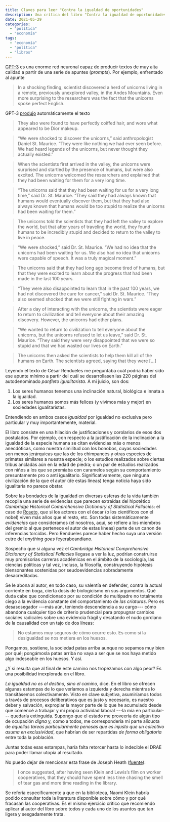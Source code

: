 ```yaml
---
title: Claves para leer "Contra la igualdad de oportunidades"
description: Una crítica del libro "Contra la igualdad de oportunidades, un panfleto igualitarista" de César Rendueles
date: 2021-05-29
categories:
  - "política"
  - "economía"
tags:
  - "economía"
  - "política"
  - "libros"
---
```


[GPT-3](https://en.wikipedia.org/wiki/GPT-3) es una enorme red neuronal capaz de producir textos de muy alta calidad a partir de una serie de apuntes (_prompts_). Por ejemplo, enfrentado al apunte

> In a shocking finding, scientist discovered a herd of unicorns living in a remote, previously unexplored valley, in the Andes Mountains. Even more surprising to the researchers was the fact that the unicorns spoke perfect English.

GPT-3 [produjo](https://www.buildgpt3.com/post/88/) automáticamente el texto

> They also were found to have perfectly coiffed hair, and wore what appeared to be Dior makeup.

> “We were shocked to discover the unicorns,” said anthropologist Daniel St. Maurice. “They were like nothing we had ever seen before. We had heard legends of the unicorns, but never thought they actually existed.”

> When the scientists first arrived in the valley, the unicorns were surprised and startled by the presence of humans, but were also excited. The unicorns welcomed the researchers and explained that they had been waiting for them for a very long time.

> “The unicorns said that they had been waiting for us for a very long time,” said Dr. St. Maurice. “They said they had always known that humans would eventually discover them, but that they had also always known that humans would be too stupid to realize the unicorns had been waiting for them.”

> The unicorns told the scientists that they had left the valley to explore the world, but that after years of traveling the world, they found humans to be incredibly stupid and decided to return to the valley to live in peace.

> “We were shocked,” said Dr. St. Maurice. “We had no idea that the unicorns had been waiting for us. We also had no idea that unicorns were capable of speech. It was a truly magical moment.”

> The unicorns said that they had long ago become tired of humans, but that they were excited to learn about the progress that had been made in the last 100 years.

> “They were also disappointed to learn that in the past 100 years, we had not discovered the cure for cancer,” said Dr. St. Maurice. “They also seemed shocked that we were still fighting in wars.”

> After a day of interacting with the unicorns, the scientists were eager to return to civilization and tell everyone about their amazing discovery. However, the unicorns had other plans.

> “We wanted to return to civilization to tell everyone about the unicorns, but the unicorns refused to let us leave,” said Dr. St. Maurice. “They said they were very disappointed that we were so stupid and that we had wasted our lives on Earth.”

> The unicorns then asked the scientists to help them kill all of the humans on Earth. The scientists agreed, saying that they were [...]

Leyendo el texto de César Rendueles me preguntaba cuál podría haber sido ese apunte mínimo a partir del cuál se desarrollasen las 220 páginas del autodenominado _panfleto igualitarista_. A mi juicio, son dos:

1. Los seres humanos tenemos una inclinación natural, biológica e innata a la igualdad.
2. Los seres humanos somos más felices (y vivimos más y mejor) en sociedades igualitaristas.

Entendiendo en ambos casos _igualdad_ por igualdad no exclusiva pero particular y muy importantemente, material.

El libro consiste en una hilación de justificaciones y corolarios de esos dos postulados. Por ejemplo, con respecto a la justificación de la inclinación a la igualdad de la especie humana se citan evidencias más o menos anecdóticas, como nuestra similitud con los bonobos, cuyas sociedades son menos jerárquicas que las de los chimpancés y otras especies de primates similares a nuestra especie; o los estudios realizados sobre ciertas tribus ancladas aún en la edad de piedra; o un par de estudios realizados con niños a los que se premiaba con caramelos según su comportamiento presuntamente pro o anti igualitario. Significativamente, que ninguna civilización de la que el autor (de estas líneas) tenga noticia haya sido igualitaria no parece obstar.

Sobre las bondades de la igualdad en diversas esferas de la vida también recopila una serie de evidencias que parecen extraídas del hipotético _Cambridge Historical Comprehensive Dictionary of Statistical Fallacies_: el caso de [Roseto](https://en.wikipedia.org/wiki/Roseto_effect), que si los actores con el óscar (o los científicos con el nobel) viven más años que el resto, etc. Son todas sistemáticamente _evidencias_ que consideramos (el nosotros, aquí, se refiere a los miembros del gremio al que pertenece el autor de estas líneas) parte de un canon de inferencias torcidas. Pero Rendueles parece haber hecho suya una versión cutre del _anything goes_ feyerabeandiano.

Sospecho que si alguna vez el _Cambridge Historical Comprehensive Dictionary of Statistical Fallacies_ llegase a ver la luz, podrían construirse muy promisorias carreras académicas en el ámbito de la sociología, las ciencias políticas y tal vez, incluso, la filosofía, construyendo hipótesis biensonantes sostenidas por seudoevidencias sobradamente desacreditadas.

Se le abona al autor, en todo caso, su valentía en defender, contra la actual corriente en boga, cierta dosis de biologicismo en sus argumentos. Qué duda cabe que condicionado por su condición de multipadre no totalmente ciego a la evidencia constante del comportamiento de _las criaturas_. Pero es desasosegador ---más aún, teniendo descendencia a su cargo--- cómo abandona cualquier tipo de criterio prudencial para propugnar cambios sociales radicales sobre una evidencia frágil y desatando el nudo gordiano de la causalidad con un tajo de dos líneas:

> No estamos muy seguros de cómo ocurre esto. Es como si la desigualdad se nos metiera en los huesos.

Pongamos, sostiene, la sociedad patas arriba aunque no sepamos muy bien por qué; pongámosla patas arriba no vaya a ser que se nos haya metido algo indeseable en los huesos. Y así.

¿Y si resulta que al final de este camino nos tropezamos con algo peor? Es una posibilidad inexplorada en el libro.

_La igualdad no es el destino, sino el camino_, dice. En el libro se ofrecen algunas estampas de lo que veríamos a izquierda y derecha mientras lo transitásemos colectivamente. Visto en clave subjetiva, asumiríamos todos a través de procesos deliberativos que es justo y necesario, es nuestro deber y salvación, expropiar la mayor parte de lo que he acumulado desde que comencé a trabajar y mi propia actividad laboral ---la mía en particular--- quedaría extinguida. Supongo que el estado me proveería de algún tipo de ocupación _digna_ y, como a todos, me correspondería mi parte alícuota de _aquellas tareas particularmente penosas que es injusto que un colectivo asuma en exclusividad_, que habrían de ser repartidas _de forma obligatoria_ entre toda la población.

Juntas todas esas estampas, haría falta retorcer hasta lo indecible el DRAE para poder llamar utopía al resultado.

No puedo dejar de mencionar esta frase de Joseph Heath ([fuente](http://induecourse.ca/final-thoughts-on-naomi-klein/)):

> I once suggested, after having seen Klein and Lewis’s film on worker cooperatives, that they should have spent less time chasing the smell of tear gas and more time reading in the library.

Se refería específicamente a que en la biblioteca, Naomi Klein habría podido consultar toda la literatura disponible sobre cómo y por qué fracasan las cooperativas. Es el mismo ejercicio crítico que recomiendo aplicar al autor del libro sobre todos y cada uno de los asuntos que tan ligera y sesgadamente trata.